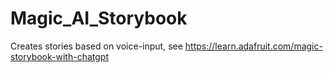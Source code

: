 # Magic_AI_Storybook

Creates stories based on voice-input, see https://learn.adafruit.com/magic-storybook-with-chatgpt
